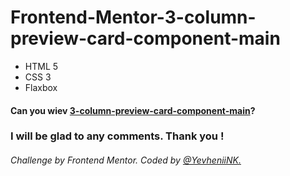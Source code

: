 # Frontend-Mentor-3-column-preview-card-component-main
- HTML 5
- CSS 3
- Flaxbox
  
#### Can you wiev [3-column-preview-card-component-main](https://yevheniink.github.io/Frontend-Mentor-3-column-preview-card-component-main/index.html)?

### I will be glad to any comments. Thank you !
###### Challenge by Frontend Mentor. Coded by [@YevheniiNK.](https://www.frontendmentor.io/profile/YevheniiNK)
